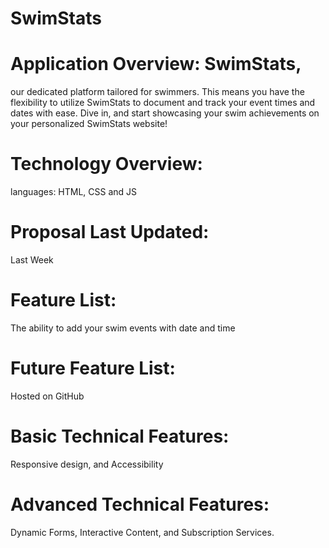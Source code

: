 # SwimStats

# Application Overview: SwimStats, 
our dedicated platform tailored for swimmers. This means you have the flexibility to utilize SwimStats to document and track your event times and dates with ease. Dive in, and start showcasing your swim achievements on your personalized SwimStats website!

# Technology Overview: 
languages: HTML, CSS and JS

# Proposal Last Updated:
Last Week

# Feature List: 
The ability to add your swim events with date and time 

# Future Feature List: 
Hosted on GitHub

# Basic Technical Features: 
Responsive design, and Accessibility 

# Advanced Technical Features: 
Dynamic Forms, Interactive Content, and Subscription Services.
